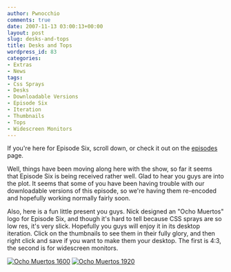 ```yaml
---
author: Pwnocchio
comments: true
date: 2007-11-13 03:00:13+00:00
layout: post
slug: desks-and-tops
title: Desks and Tops
wordpress_id: 83
categories:
- Extras
- News
tags:
- Css Sprays
- Desks
- Downloadable Versions
- Episode Six
- Iteration
- Thumbnails
- Tops
- Widescreen Monitors
---
```


If you're here for Episode Six, scroll down, or check it out on the [episodes](http://www.smoothfewfilms.com/episodes/) page.

Well, things have been moving along here with the show, so far it seems that Episode Six is being received rather well.  Glad to hear you guys are into the plot.  It seems that some of you have been having trouble with our downloadable versions of this episode, so we're having them re-encoded and hopefully working normally fairly soon.

Also, here is a fun little present you guys.  Nick designed an "Ocho Muertos" logo for Episode Six, and though it's hard to tell because CSS sprays are so low res, it's very slick.  Hopefully you guys will enjoy it in its desktop iteration.  Click on the thumbnails to see them in their fully glory, and then right click and save if you want to make them your desktop.  The first is 4:3, the second is for widescreen monitors.

[![Ocho Muertos 1600](http://www.smoothfewfilms.com/wp-content/uploads/2007/11/ocho_1600.thumbnail.jpg)](http://www.smoothfewfilms.com/wp-content/uploads/2007/11/ocho_1600.jpg) [![Ocho Muertos 1920](http://www.smoothfewfilms.com/wp-content/uploads/2007/11/ocho_1920.thumbnail.jpg)](http://www.smoothfewfilms.com/wp-content/uploads/2007/11/ocho_1920.jpg)

